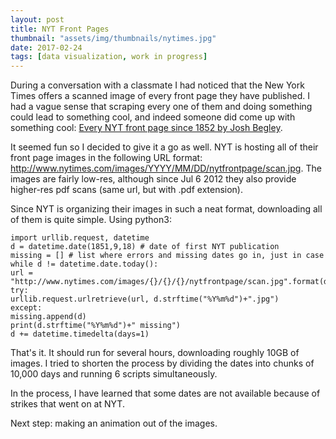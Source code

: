 ```yaml
---
layout: post
title: NYT Front Pages
thumbnail: "assets/img/thumbnails/nytimes.jpg"
date: 2017-02-24
tags: [data visualization, work in progress]
---
```


During a conversation with a classmate I had noticed that the New York Times offers a scanned image of every front page they have published. I had a vague sense that scraping every one of them and doing something could lead to something cool, and indeed someone did come up with something cool: [Every NYT front page since 1852 by Josh Begley](https://vimeo.com/204951759).

It seemed fun so I decided to give it a go as well. NYT is hosting all of their front page images in the following URL format: http://www.nytimes.com/images/YYYY/MM/DD/nytfrontpage/scan.jpg. The images are fairly low-res, although since Jul 6 2012 they also provide higher-res pdf scans (same url, but with .pdf extension).

Since NYT is organizing their images in such a neat format, downloading all of them is quite simple. Using python3:

```
import urllib.request, datetime
d = datetime.date(1851,9,18) # date of first NYT publication
missing = [] # list where errors and missing dates go in, just in case
while d != datetime.date.today():
url = "http://www.nytimes.com/images/{}/{}/{}/nytfrontpage/scan.jpg".format(d.strftime("%Y"),d.strftime("%m"),d.strftime("%d"))
try:
urllib.request.urlretrieve(url, d.strftime("%Y%m%d")+".jpg")
except:
missing.append(d)
print(d.strftime("%Y%m%d")+" missing")
d += datetime.timedelta(days=1)
```

That's it. It should run for several hours, downloading roughly 10GB of images. I tried to shorten the process by dividing the dates into chunks of 10,000 days and running 6 scripts simultaneously.

In the process, I have learned that some dates are not available because of strikes that went on at NYT. 



Next step: making an animation out of the images.